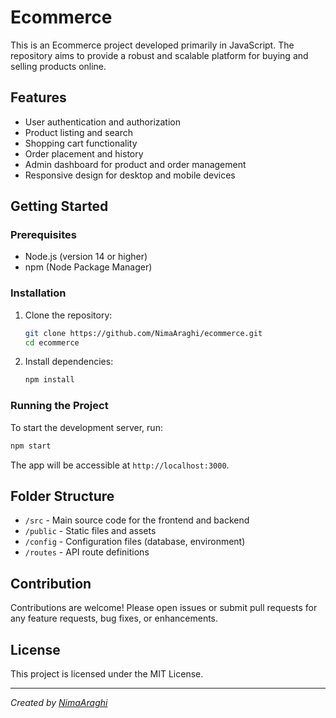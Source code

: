 # Ecommerce

This is an Ecommerce project developed primarily in JavaScript. The repository aims to provide a robust and scalable platform for buying and selling products online.

## Features

- User authentication and authorization
- Product listing and search
- Shopping cart functionality
- Order placement and history
- Admin dashboard for product and order management
- Responsive design for desktop and mobile devices

## Getting Started

### Prerequisites

- Node.js (version 14 or higher)
- npm (Node Package Manager)

### Installation

1. Clone the repository:
    ```bash
    git clone https://github.com/NimaAraghi/ecommerce.git
    cd ecommerce
    ```
2. Install dependencies:
    ```bash
    npm install
    ```

### Running the Project

To start the development server, run:
```bash
npm start
```
The app will be accessible at `http://localhost:3000`.

## Folder Structure

- `/src` - Main source code for the frontend and backend
- `/public` - Static files and assets
- `/config` - Configuration files (database, environment)
- `/routes` - API route definitions

## Contribution

Contributions are welcome! Please open issues or submit pull requests for any feature requests, bug fixes, or enhancements.

## License

This project is licensed under the MIT License.

---

*Created by [NimaAraghi](https://github.com/NimaAraghi)*